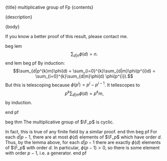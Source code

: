 {title}
multiplicative group of Fp
{contents}

{description}

{body}

If you know a better proof of this result, please contact me. 

beg lem
$$\sum_{d|n} \phi(d) = n.$$
end lem
beg pf
By induction:
$$\sum_{d|p^{k}m}\phi(d) = \sum_{i=0}^{k}\sum_{d|m}\phi(p^{i}d)
= \sum_{i=0}^{k}\sum_{d|m}\phi(d) \phi(p^{i}).$$
But this is telescoping because $\phi(p^{i})=p^{i}-p^{i-1}$.
It tellescopes to 
$$p^{k}\sum_{d|m}\phi(d) = p^{k}m,$$
by induction.

end pf


beg thm
The multiplicative group of $\F_p$ is cyclic.

In fact, this is true of any finite field by a similar proof.
end thm
beg pf
For each $d|p-1$, there are at most $\phi(d)$ elements of $\F_p$
which have order $d$.
Thus, by the lemma above, for each $d|p-1$ there are exactly
$\phi(d)$ elements of $\F_p$ with order  $d$. In particular,
$\phi(p-1)>0$, so there is some element with order $p-1$, i.e. a
generator.
end pf

